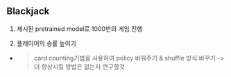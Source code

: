 ## Blackjack 

1) 제시된 pretrained model로 1000번의 게임 진행

2) 플레이어의 승률 높이기
 - > card counting기법을 사용하여 policy 바꿔주기 & shuffle 방식 바꾸기
 ->더 향상시킬 방법은 없는지 연구할것
